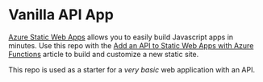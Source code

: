 # Vanilla API App

[Azure Static Web Apps](https://docs.microsoft.com/azure/static-web-apps/overview) allows you to easily build Javascript apps in minutes. Use this repo with the [Add an API to Static Web Apps with Azure Functions](https://docs.microsoft.com/azure/static-web-apps/add-api?tabs=vanilla-javascript) article to build and customize a new static site.

This repo is used as a starter for a _very basic_ web application with an API.




